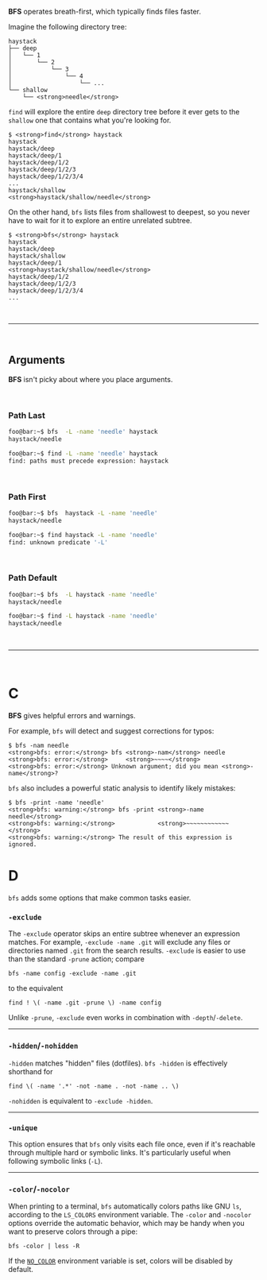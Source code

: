 

**BFS** operates breath-first, which typically finds files faster.

Imagine the following directory tree:


    haystack
    ├── deep
    │   └── 1
    │       └── 2
    │           └── 3
    │               └── 4
    │                   └── ...
    └── shallow
        └── <strong>needle</strong>


`find` will explore the entire `deep` directory tree before it ever gets to the `shallow` one that contains what you're looking for.

    $ <strong>find</strong> haystack
    haystack
    haystack/deep
    haystack/deep/1
    haystack/deep/1/2
    haystack/deep/1/2/3
    haystack/deep/1/2/3/4
    ...
    haystack/shallow
    <strong>haystack/shallow/needle</strong>


On the other hand, `bfs` lists files from shallowest to deepest, so you never have to wait for it to explore an entire unrelated subtree.


    $ <strong>bfs</strong> haystack
    haystack
    haystack/deep
    haystack/shallow
    haystack/deep/1
    <strong>haystack/shallow/needle</strong>
    haystack/deep/1/2
    haystack/deep/1/2/3
    haystack/deep/1/2/3/4
    ...


<br>

---

<br>

## Arguments

**BFS** isn't picky about where you place arguments.

<br>

### Path Last

```sh
foo@bar:~$ bfs  -L -name 'needle' haystack
haystack/needle
```
```sh
foo@bar:~$ find -L -name 'needle' haystack
find: paths must precede expression: haystack
```

<br>

### Path First

```sh
foo@bar:~$ bfs  haystack -L -name 'needle'
haystack/needle
```

```sh
foo@bar:~$ find haystack -L -name 'needle'
find: unknown predicate '-L'
```
<br>

### Path Default

```sh
foo@bar:~$ bfs  -L haystack -name 'needle'
haystack/needle
```

```sh
foo@bar:~$ find -L haystack -name 'needle'
haystack/needle
```

<br>

---

<br>


# C

**BFS** gives helpful errors and warnings.

For example, `bfs` will detect and suggest corrections for typos:

    $ bfs -nam needle
    <strong>bfs: error:</strong> bfs <strong>-nam</strong> needle
    <strong>bfs: error:</strong>     <strong>~~~~</strong>
    <strong>bfs: error:</strong> Unknown argument; did you mean <strong>-name</strong>?

`bfs` also includes a powerful static analysis to identify likely mistakes:

    $ bfs -print -name 'needle'
    <strong>bfs: warning:</strong> bfs -print <strong>-name needle</strong>
    <strong>bfs: warning:</strong>            <strong>~~~~~~~~~~~~</strong>
    <strong>bfs: warning:</strong> The result of this expression is ignored.

# D

<summary><code>bfs</code> adds some options that make common tasks easier.</summary>

### `-exclude`

The `-exclude` operator skips an entire subtree whenever an expression matches.
For example, `-exclude -name .git` will exclude any files or directories named `.git` from the search results.
`-exclude` is easier to use than the standard `-prune` action; compare

    bfs -name config -exclude -name .git

to the equivalent

    find ! \( -name .git -prune \) -name config

Unlike `-prune`, `-exclude` even works in combination with `-depth`/`-delete`.

---

### `-hidden`/`-nohidden`

`-hidden` matches "hidden" files (dotfiles).
`bfs -hidden` is effectively shorthand for

    find \( -name '.*' -not -name . -not -name .. \)

`-nohidden` is equivalent to `-exclude -hidden`.

---

### `-unique`

This option ensures that `bfs` only visits each file once, even if it's reachable through multiple hard or symbolic links.
It's particularly useful when following symbolic links (`-L`).

---

### `-color`/`-nocolor`

When printing to a terminal, `bfs` automatically colors paths like GNU `ls`, according to the `LS_COLORS` environment variable.
The `-color` and `-nocolor` options override the automatic behavior, which may be handy when you want to preserve colors through a pipe:

    bfs -color | less -R

If the [`NO_COLOR`](https://no-color.org/) environment variable is set, colors will be disabled by default.
</details>


